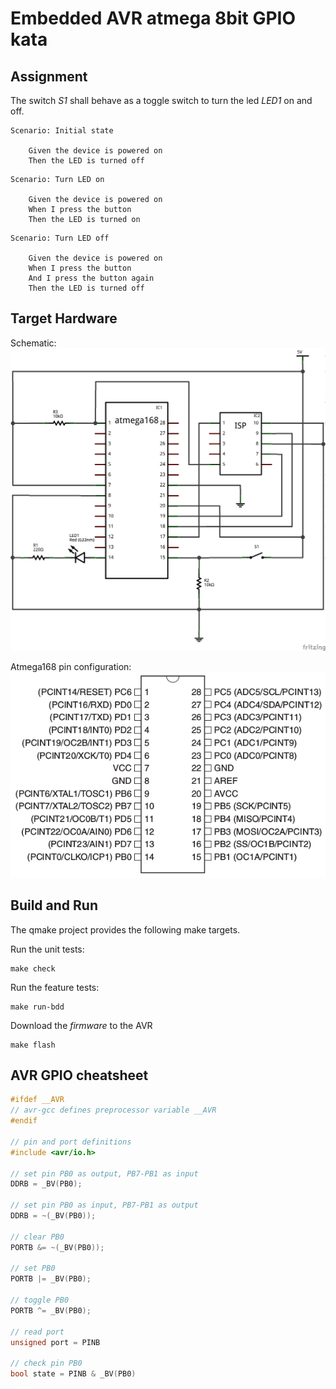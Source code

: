 # Embedded AVR atmega 8bit GPIO kata

## Assignment

The switch _S1_ shall behave as a toggle switch to turn the led _LED1_ on and off.

```cucumber
Scenario: Initial state

    Given the device is powered on
    Then the LED is turned off
```

```cucumber
Scenario: Turn LED on

    Given the device is powered on
    When I press the button
    Then the LED is turned on
```

```cucumber
Scenario: Turn LED off

    Given the device is powered on
    When I press the button
    And I press the button again
    Then the LED is turned off
```

## Target Hardware

Schematic:
![Schematic](schematic.png)

Atmega168 pin configuration:
![Pin configuration](atmega168.png)

## Build and Run

The qmake project provides the following make targets.

Run the unit tests:
```
make check
```

Run the feature tests:
```
make run-bdd
```

Download the _firmware_ to the AVR
```
make flash
```

## AVR GPIO cheatsheet

```cpp
#ifdef __AVR
// avr-gcc defines preprocessor variable __AVR
#endif

// pin and port definitions
#include <avr/io.h>

// set pin PB0 as output, PB7-PB1 as input
DDRB = _BV(PB0);

// set pin PB0 as input, PB7-PB1 as output
DDRB = ~(_BV(PB0));

// clear PB0
PORTB &= ~(_BV(PB0));

// set PB0
PORTB |= _BV(PB0);

// toggle PB0
PORTB ^= _BV(PB0);

// read port
unsigned port = PINB

// check pin PB0
bool state = PINB & _BV(PB0)
```

